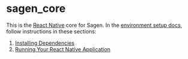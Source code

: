 # sagen_core

This is the [React Native](https://reactnative.dev/) core for Sagen. In the [environment setup docs](https://reactnative.dev/docs/environment-setup), follow instructions in these sections:
1. [Installing Dependencies](https://reactnative.dev/docs/environment-setup#installing-dependencies)
2. [Running Your React Native Application](https://reactnative.dev/docs/environment-setup#running-your-react-native-application)
